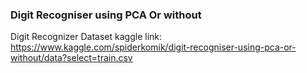 ### Digit Recogniser using PCA Or without

Digit Recognizer Dataset kaggle link: https://www.kaggle.com/spiderkomik/digit-recogniser-using-pca-or-without/data?select=train.csv
